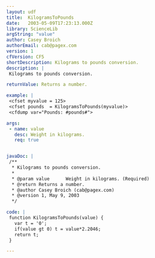```yaml
---
layout: udf
title:  KilogramsToPounds
date:   2003-05-09T17:23:13.000Z
library: ScienceLib
argString: "value"
author: Casey Broich
authorEmail: cab@pagex.com
version: 1
cfVersion: CF5
shortDescription: Kilograms to pounds conversion.
description: |
 Kilograms to pounds conversion.

returnValue: Returns a number.

example: |
 <cfset myvalue = 125>
 <cfset pounds  = KilogramsToPounds(myvalue)>
 <cfdump var="Pounds: #pounds#">

args:
 - name: value
   desc: Weight in kilograms.
   req: true


javaDoc: |
 /**
  * Kilograms to pounds conversion.
  * 
  * @param value      Weight in kilograms. (Required)
  * @return Returns a number. 
  * @author Casey Broich (cab@pagex.com) 
  * @version 1, May 9, 2003 
  */

code: |
 function KilogramsToPounds(value) {
   var t = '0';
   if(value gt 0) t = value*2.2046;
   return t;
 }

---
```


